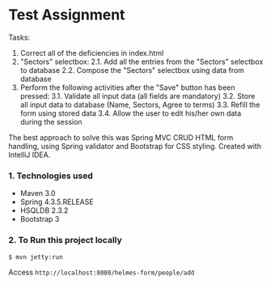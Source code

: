 Test Assignment
===============================
Tasks:
1. Correct all of the deficiencies in index.html
2. "Sectors" selectbox:
2.1. Add all the entries from the "Sectors" selectbox to database
2.2. Compose the "Sectors" selectbox using data from database
3. Perform the following activities after the "Save" button has been pressed: 
3.1. Validate all input data (all fields are mandatory)
3.2. Store all input data to database (Name, Sectors, Agree to terms)
3.3. Refill the form using stored data 
3.4. Allow the user to edit his/her own data during the session

The best approach to solve this was Spring MVC CRUD HTML form handling, using Spring validator and Bootstrap for CSS styling.
Created with IntelliJ IDEA.

### 1. Technologies used
* Maven 3.0
* Spring 4.3.5.RELEASE
* HSQLDB 2.3.2
* Bootstrap 3

### 2. To Run this project locally
```shell
$ mvn jetty:run
```
Access ```http://localhost:8080/helmes-form/people/add```


